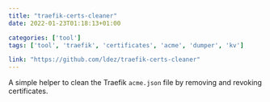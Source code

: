```yaml
---
title: "traefik-certs-cleaner"
date: 2022-01-23T01:18:13+01:00

categories: ['tool']
tags: ['tool', 'traefik', 'certificates', 'acme', 'dumper', 'kv']

link: "https://github.com/ldez/traefik-certs-cleaner"
---
```

A simple helper to clean the Traefik `acme.json` file by removing and revoking certificates.

<!--more-->
